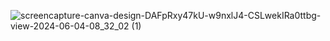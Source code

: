 ![screencapture-canva-design-DAFpRxy47kU-w9nxlJ4-CSLwekIRa0ttbg-view-2024-06-04-08_32_02 (1)](https://github.com/bhautik2004/Prodigy_AD_02/assets/125660375/f0f40220-0f3e-45eb-bbad-0ce30743ba6d)
